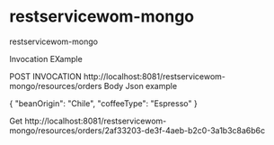 # restservicewom-mongo
restservicewom-mongo

Invocation EXample

POST INVOCATION
http://localhost:8081/restservicewom-mongo/resources/orders
Body Json example

{
  "beanOrigin": "Chile",
  "coffeeType": "Espresso"
}

Get
http://localhost:8081/restservicewom-mongo/resources/orders/2af33203-de3f-4aeb-b2c0-3a1b3c8a6b6c
